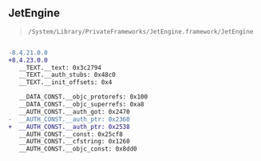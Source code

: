 ## JetEngine

> `/System/Library/PrivateFrameworks/JetEngine.framework/JetEngine`

```diff

-8.4.21.0.0
+8.4.23.0.0
   __TEXT.__text: 0x3c2794
   __TEXT.__auth_stubs: 0x48c0
   __TEXT.__init_offsets: 0x4

   __DATA_CONST.__objc_protorefs: 0x100
   __DATA_CONST.__objc_superrefs: 0xa8
   __AUTH_CONST.__auth_got: 0x2470
-  __AUTH_CONST.__auth_ptr: 0x2360
+  __AUTH_CONST.__auth_ptr: 0x2538
   __AUTH_CONST.__const: 0x25cf8
   __AUTH_CONST.__cfstring: 0x1260
   __AUTH_CONST.__objc_const: 0x8dd0

```
